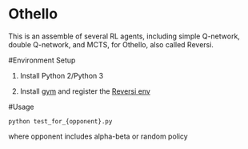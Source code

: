 # Othello
This is an assemble of several RL agents, including simple Q-network, double Q-network, and MCTS, for Othello, also called Reversi.

#Environment Setup
1. Install Python 2/Python 3

2. Install [gym](https://github.com/openai/gym.git) and register the [Reversi env](https://github.com/pigooosuke/gym_reversi.git)

#Usage
```
python test_for_{opponent}.py
```
where opponent includes alpha-beta or random policy
 
